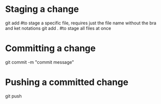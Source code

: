 # Staging a change
git add <file name> #to stage a specific file, requires just the file name without the bra and ket notations
git add . #to stage all files at once

# Committing a change
git commit -m "commit message"

# Pushing a committed change
git push
